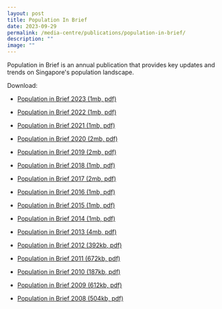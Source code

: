 ```yaml
---
layout: post
title: Population In Brief
date: 2023-09-29
permalink: /media-centre/publications/population-in-brief/
description: ""
image: ""
---
```


Population in Brief is an annual publication that provides key updates and trends on Singapore's population landscape.

Download:

- [Population in Brief 2023 (1mb, pdf)](/files/media-centre/publications/population-in-brief-2023.pdf)
- [Population in Brief 2022 (1mb, pdf)](/files/media-centre/publications/population-in-brief-2022.pdf)
- [Population in Brief 2021 (1mb, pdf)](/files/media-centre/publications/population-in-brief-2021.pdf)
- [Population in Brief 2020 (2mb, pdf)](/files/media-centre/publications/population-in-brief-2020.pdf)
- [Population in Brief 2019 (2mb, pdf)](/files/media-centre/publications/population-in-brief-2019.pdf)
- [Population in Brief 2018 (1mb, pdf)](/images/PublicationImages/population-in-brief-2018.pdf)

- [Population in Brief 2017 (2mb, pdf)](/images/PublicationImages/population-in-brief-2017.pdf)
- [Population in Brief 2016 (1mb, pdf)](/master/images/PublicationImages/population-in-brief-2016.pdf)
- [Population in Brief 2015 (1mb, pdf)](/master/images/PublicationImages/population-in-brief-2015.pdf)
- [Population in Brief 2014 (1mb, pdf)](/master/images/PublicationImages/population-in-brief-2014.pdf)
- [Population in Brief 2013 (4mb, pdf)](/images/PublicationImages/population-in-brief-2013.pdf)
- [Population in Brief 2012 (392kb, pdf)](/images/PublicationImages/population-in-brief-2012.pdf)
- [Population in Brief 2011 (672kb, pdf)](/images/PublicationImages/population-in-brief-2011.pdf)
- [Population in Brief 2010 (187kb, pdf)](/images/PublicationImages/population-in-brief-2010.pdf)
- [Population in Brief 2009 (612kb, pdf)](/images/PublicationImages/population-in-brief-2009.pdf)
- [Population in Brief 2008 (504kb, pdf)](/images/PublicationImages/population-in-brief-2008.pdf)
